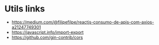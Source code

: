 # Utils links

- https://medium.com/@filipefilpe/reactjs-consumo-de-apis-com-axios-a21247749301
- https://javascript.info/import-export
- https://github.com/gin-contrib/cors